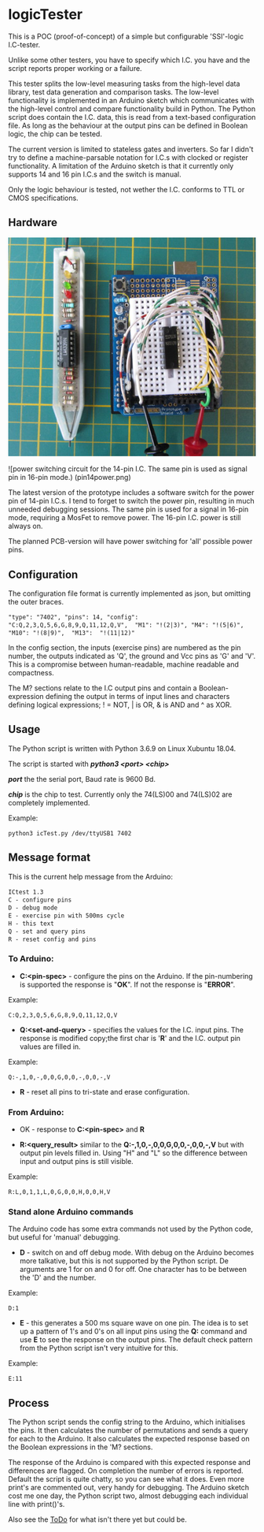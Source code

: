 # logicTester

This is a POC (proof-of-concept) of a simple but configurable 'SSI'-logic I.C-tester.

Unlike some other testers, you have to specify which I.C. you have and the script
reports proper working or a failure. 

This tester splits the low-level measuring tasks from the high-level data 
library, test data generation and comparison tasks. The low-level functionality 
is implemented in an Arduino sketch which communicates with the high-level control 
and compare functionality build in Python. The Python script does contain the I.C. 
data, this is read from a text-based configuration file. As long as the behaviour 
at the output pins can be defined in Boolean logic, the chip can be tested. 

The current version is limited to stateless gates and inverters. So far I didn't 
try to define a machine-parsable notation for I.C.s with clocked or register
functionality. A limitation of the Arduino sketch is that it currently only 
supports 14 and 16 pin I.C.s and the switch is manual. 

Only the logic behaviour is tested, not wether the I.C. conforms to TTL or CMOS 
specifications.

## Hardware

![Arduino Uno with cheap shield and miniature experimenter board, complete with test I.C.; a working 74LS02](thirdPrototype.jpg)

![power switching circuit for the 14-pin I.C. The same pin is used as signal pin in 16-pin mode.) (pin14power.png)

The latest version of the prototype includes a software switch for the power pin 
of 14-pin I.C.s. I tend to forget to switch the power pin, resulting in much
unneeded debugging sessions. The same pin is used for a signal in 16-pin mode, 
requiring a MosFet to remove power. The 16-pin I.C. power is still always on.

The planned PCB-version will have power switching for 'all' possible power pins. 

## Configuration

The configuration file format is currently implemented as json, but omitting the outer braces.

    "type": "7402", "pins": 14, "config": "C:Q,2,3,Q,5,6,G,8,9,Q,11,12,Q,V",  "M1": "!(2|3)", "M4": "!(5|6)", "M10": "!(8|9)",  "M13":  "!(11|12)"

In the config section, the inputs (exercise pins) are numbered as the pin number, 
the outputs indicated as 'Q', the ground and Vcc pins as 'G' and 'V'. This is a 
compromise between human-readable, machine readable and compactness. 

The M? sections relate to the I.C output pins and contain a Boolean-expression
defining the output in terms of input lines and characters defining logical
expressions; ! = NOT, | is OR, & is AND and ^ as XOR.

## Usage

The Python script is written with Python 3.6.9 on Linux Xubuntu 18.04.

The script is started with ***python3 &lt;port&gt; &lt;chip&gt;***

***port*** the the serial port, Baud rate is 9600 Bd.

***chip*** is the chip to test. Currently only the 74(LS)00 and 74(LS)02 are 
completely implemented.

Example:

    python3 icTest.py /dev/ttyUSB1 7402

## Message format

This is the current help message from the Arduino:

    ICtest 1.3
    C - configure pins
    D - debug mode
    E - exercise pin with 500ms cycle
    H - this text
    Q - set and query pins
    R - reset config and pins


### To Arduino:

* **C:&lt;pin-spec&gt;** - configure the pins on the Arduino. If the pin-numbering is
supported the response is "**OK**". If not the response is "**ERROR**".

Example: 

    C:Q,2,3,Q,5,6,G,8,9,Q,11,12,Q,V

* **Q:&lt;set-and-query&gt;** - specifies the values for the I.C. input pins. The 
response is modified copy;the first char is '**R**' and the I.C. output pin values 
are filled in.

Example: 

    Q:-,1,0,-,0,0,G,0,0,-,0,0,-,V

* **R** - reset all pins to tri-state and erase configuration.

### From Arduino:

* OK - response to **C:&lt;pin-spec&gt;** and **R**

* **R:&lt;query_result&gt;** similar to the **Q:-,1,0,-,0,0,G,0,0,-,0,0,-,V**
but with output pin levels filled in. Using "H" and "L" so the difference between
input and output pins is still visible.

Example:
 
    R:L,0,1,1,L,0,G,0,0,H,0,0,H,V

### Stand alone Arduino commands
    
The Arduino code has some extra commands not used by the Python code, but useful
for 'manual' debugging.

* **D** - switch on and off debug mode. With debug on the Arduino becomes more 
talkative, but this is not supported by the Python script. De arguments are 1 for 
on and 0 for off. One character has to be between the 'D' and the number.

Example:

    D:1
    
* **E** - this generates a 500 ms square wave on one pin. The idea is to set up
a pattern of 1's and 0's on all input pins using the **Q:** command and use **E**
to see the response on the output pins. The default check pattern from the Python
script isn't very intuitive for this.

Example:

    E:11
    



## Process

The Python script sends the config string to the Arduino, which initialises the
pins. It then calculates the number of permutations and sends a query for each 
to the Arduino. It also calculates the expected response based on the Boolean
expressions in the 'M? sections.

The response of the Arduino is compared with this expected response and 
differences are flagged. On completion the number of errors is reported. Default 
the script is quite chatty, so you can see what it does. Even more print's are 
commented out, very handy for debugging. The Arduino sketch cost me one day, the 
Python script two, almost debugging each individual line with print()'s.

Also see the [ToDo](ToDo.txt) for what isn't there yet but could be.
